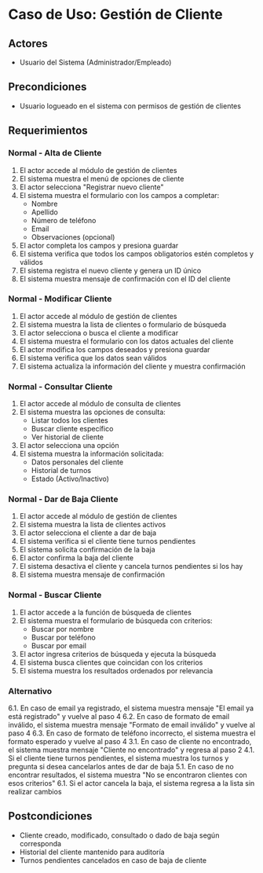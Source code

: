 # Caso de Uso: Gestión de Cliente

## Actores
- Usuario del Sistema (Administrador/Empleado)

## Precondiciones
- Usuario logueado en el sistema con permisos de gestión de clientes

## Requerimientos

### Normal - Alta de Cliente
1. El actor accede al módulo de gestión de clientes
2. El sistema muestra el menú de opciones de cliente
3. El actor selecciona "Registrar nuevo cliente"
4. El sistema muestra el formulario con los campos a completar:
   - Nombre
   - Apellido
   - Número de teléfono
   - Email
   - Observaciones (opcional)
5. El actor completa los campos y presiona guardar
6. El sistema verifica que todos los campos obligatorios estén completos y válidos
7. El sistema registra el nuevo cliente y genera un ID único
8. El sistema muestra mensaje de confirmación con el ID del cliente

### Normal - Modificar Cliente
1. El actor accede al módulo de gestión de clientes
2. El sistema muestra la lista de clientes o formulario de búsqueda
3. El actor selecciona o busca el cliente a modificar
4. El sistema muestra el formulario con los datos actuales del cliente
5. El actor modifica los campos deseados y presiona guardar
6. El sistema verifica que los datos sean válidos
7. El sistema actualiza la información del cliente y muestra confirmación

### Normal - Consultar Cliente
1. El actor accede al módulo de consulta de clientes
2. El sistema muestra las opciones de consulta:
   - Listar todos los clientes
   - Buscar cliente específico
   - Ver historial de cliente
3. El actor selecciona una opción
4. El sistema muestra la información solicitada:
   - Datos personales del cliente
   - Historial de turnos
   - Estado (Activo/Inactivo)

### Normal - Dar de Baja Cliente
1. El actor accede al módulo de gestión de clientes
2. El sistema muestra la lista de clientes activos
3. El actor selecciona el cliente a dar de baja
4. El sistema verifica si el cliente tiene turnos pendientes
5. El sistema solicita confirmación de la baja
6. El actor confirma la baja del cliente
7. El sistema desactiva el cliente y cancela turnos pendientes si los hay
8. El sistema muestra mensaje de confirmación

### Normal - Buscar Cliente
1. El actor accede a la función de búsqueda de clientes
2. El sistema muestra el formulario de búsqueda con criterios:
   - Buscar por nombre
   - Buscar por teléfono
   - Buscar por email
3. El actor ingresa criterios de búsqueda y ejecuta la búsqueda
4. El sistema busca clientes que coincidan con los criterios
5. El sistema muestra los resultados ordenados por relevancia

### Alternativo
6.1. En caso de email ya registrado, el sistema muestra mensaje "El email ya está registrado" y vuelve al paso 4
6.2. En caso de formato de email inválido, el sistema muestra mensaje "Formato de email inválido" y vuelve al paso 4
6.3. En caso de formato de teléfono incorrecto, el sistema muestra el formato esperado y vuelve al paso 4
3.1. En caso de cliente no encontrado, el sistema muestra mensaje "Cliente no encontrado" y regresa al paso 2
4.1. Si el cliente tiene turnos pendientes, el sistema muestra los turnos y pregunta si desea cancelarlos antes de dar de baja
5.1. En caso de no encontrar resultados, el sistema muestra "No se encontraron clientes con esos criterios"
6.1. Si el actor cancela la baja, el sistema regresa a la lista sin realizar cambios

## Postcondiciones
- Cliente creado, modificado, consultado o dado de baja según corresponda
- Historial del cliente mantenido para auditoría
- Turnos pendientes cancelados en caso de baja de cliente
